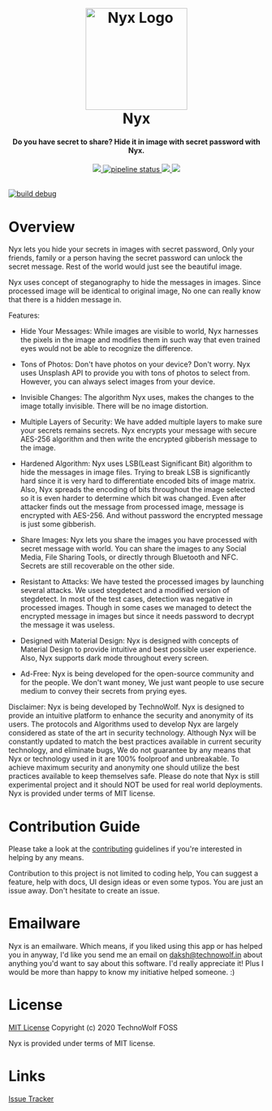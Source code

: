 <div align="center">
    <h1>
        <br>
        <a href="#">
            <img src="https://gitlab.com/technowolf/nyx/-/raw/develop/images/nyx-logo.png" 
            alt="Nyx Logo" width="200"></a>
        <br>
        Nyx
        <br>
    </h1>
    <h4 align="center">Do you have secret to share? Hide it in image with secret password with Nyx.</h4>
</div>

<div align="center">
    <a href="https://gitlab.com/technowolf/nyx/-/blob/develop/LICENSE" target="_blank">
        <img src="https://img.shields.io/badge/license-MIT-brightgreen.svg">
    </a>
    <a href="https://gitlab.com/technowolf/nyx/-/pipelines">
        <img alt="pipeline status" src="https://gitlab.com/technowolf/nyx/badges/develop/pipeline.svg" />
    </a>
    <a href="https://saythanks.io/to/daksh7011" target="_blank">
        <img src="https://img.shields.io/badge/SayThanks.io-%E2%98%BC-1EAEDB.svg">
    </a>
    <a href="https://www.paypal.me/daksh7011" target="_blank">
        <img src="https://img.shields.io/badge/$-donate-ff69b4.svg?maxAge=2592000&amp;style=flat">
    </a>
    <br>
    <br>
</div>

[![build debug](https://github.com/daksh7011/Nyx/actions/workflows/check.yml/badge.svg?branch=develop)](https://github.com/daksh7011/Nyx/actions/workflows/check.yml)

# Overview

Nyx lets you hide your secrets in images with secret password, Only your friends, family or a person
having the secret password can unlock the secret message. Rest of the world would just see the
beautiful image.

Nyx uses concept of steganography to hide the messages in images. Since processed image will be
identical to original image, No one can really know that there is a hidden message in.

Features: 
* Hide Your Messages: While images are visible to world, Nyx harnesses the pixels in the image and
modifies them in such way that even trained eyes would not be able to recognize the difference.

* Tons of Photos: Don't have photos on your device? Don't worry. Nyx uses Unsplash API to provide
you with tons of photos to select from. However, you can always select images from your device.

* Invisible Changes: The algorithm Nyx uses, makes the changes to the image totally invisible.
There will be no image distortion.

* Multiple Layers of Security: We have added multiple layers to make sure your secrets remains
secrets. Nyx encrypts your message with secure AES-256 algorithm and then write the encrypted
gibberish message to the image.

* Hardened Algorithm: Nyx uses LSB(Least Significant Bit) algorithm to hide the messages in image
files. Trying to break LSB is significantly hard since it is very hard to differentiate encoded bits
of image matrix.  Also, Nyx spreads the encoding of bits throughout the image selected so it is
even harder to determine which bit was changed. Even after attacker finds out the message from
processed image, message is encrypted with AES-256. And without password the encrypted message
is just some gibberish.

* Share Images: Nyx lets you share the images you have processed with secret message with world.
You can share the images to any Social Media, File Sharing Tools, or directly through
Bluetooth and NFC. Secrets are still recoverable on the other side.

* Resistant to Attacks: We have tested the processed images by launching several attacks.
We used stegdetect and a modified version of stegdetect. In most of the test cases, detection
was negative in processed images. Though in some cases we managed to detect the encrypted message
in images but since it needs password to decrypt the message it was useless.

* Designed with Material Design: Nyx is designed with concepts of Material Design to provide
intuitive and best possible user experience. Also, Nyx supports dark mode throughout every screen.

* Ad-Free: Nyx is being developed for the open-source community and for the people. We don't want
money, We just want people to use secure medium to convey their secrets from prying eyes.

Disclaimer:
Nyx is being developed by TechnoWolf. Nyx is designed to provide an intuitive platform to enhance
the security and anonymity of its users. The protocols and Algorithms used to develop Nyx are
largely considered as state of the art in security technology. Although Nyx will be constantly
updated to match the best practices available in current security technology, and eliminate bugs,
We do not guarantee by any means that Nyx or technology used in it are 100% foolproof and unbreakable.
To achieve maximum security and anonymity one should utilize the best practices available to keep
themselves safe. Please do note that Nyx is still experimental project and it should NOT be used
for real world deployments. Nyx is provided under terms of MIT license.

# Contribution Guide
Please take a look at the [contributing](CONTRIBUTING.md) guidelines if you're interested in helping by any means.

Contribution to this project is not limited to coding help, You can suggest a feature, help with docs, UI design 
ideas or even some typos. You are just an issue away. Don't hesitate to create an issue.

# Emailware

Nyx is an emailware. Which means, if you liked using this app or has helped you in anyway, I'd like you send me an email
on [daksh@technowolf.in](mailto:daksh@technowolf.in) about anything you'd want to say about this software.
I'd really appreciate it! Plus I would be more than happy to know my initiative helped someone. :)

# License

[MIT License](LICENSE) Copyright (c) 2020 TechnoWolf FOSS

Nyx is provided under terms of MIT license.

# Links

[Issue Tracker](https://gitlab.com/technowolf/nyx/issues)
